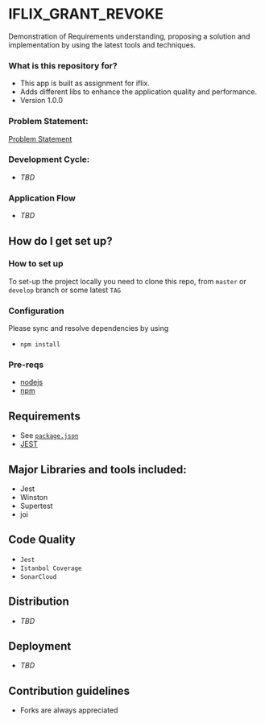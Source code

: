 # IFLIX_GRANT_REVOKE #

Demonstration of Requirements understanding, proposing a solution and implementation by using the latest tools and techniques. 

### What is this repository for? ###

* This app is built as assignment for iflix. 
* Adds different libs to enhance the application quality and performance.
* Version 1.0.0

### Problem Statement:
[Problem Statement](INSTRUCTIONS.md)

### Development Cycle:
- _TBD_


### Application Flow ###

- _TBD_

## How do I get set up? ##

### How to set up ###
To set-up the project locally you need to clone this repo, from `master` or `develop` branch or some latest `TAG`

### Configuration ###

Please sync and resolve dependencies by using
- `npm install`


### Pre-reqs

- [nodejs](https://nodejs.org)
- [npm](www.npmjs.com/‎)

## Requirements ##

- See [`package.json`](/package.json)
- [JEST](https://jestjs.io)


## Major Libraries and tools included: ##

- Jest
- Winston
- Supertest
- joi

## Code Quality ##

- `Jest`
- `Istanbol Coverage`
- `SonarCloud`

## Distribution ##
- _TBD_

## Deployment ##
- _TBD_

## Contribution guidelines ##

- Forks are always appreciated
